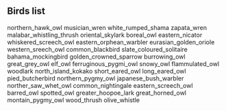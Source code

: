 ## Birds list

northern_hawk_owl
musician_wren
white_rumped_shama
zapata_wren
malabar_whistling_thrush
oriental_skylark
boreal_owl
eastern_nicator
whiskered_screech_owl
eastern_orphean_warbler
eurasian_golden_oriole
western_sreech_owl
common_blackbird
slate_coloured_solitaire
bahama_mockingbird
golden_crowned_sparrow
burrowing_owl
great_grey_owl
elf_owl
ferruginous_pygmi_owl
snowy_owl
flammulated_owl
woodlark
north_island_kokako
short_eared_owl
long_eared_owl
pied_butcherbird
northern_pygmy_owl
japanese_bush_warbler
norther_saw_whet_owl
common_nightingale
eastern_screech_owl
barred_owl
spotted_owl
greater_hoopoe_lark
great_horned_owl
montain_pygmy_owl
wood_thrush
olive_whistle
